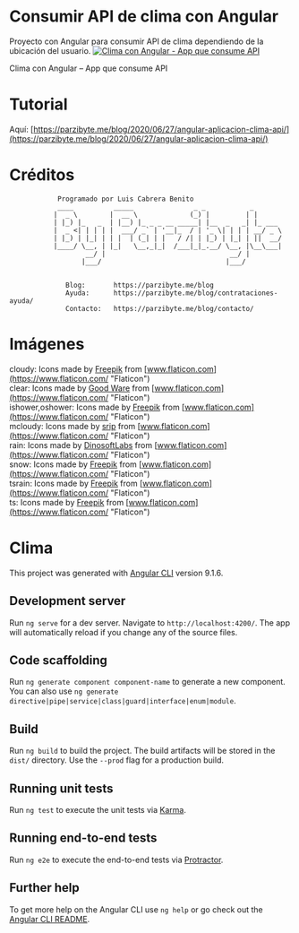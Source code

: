 # Consumir API de clima con Angular
 Proyecto con Angular para consumir API de clima dependiendo de la ubicación del usuario. 
[![Clima con Angular - App que consume API](https://parzibyte.me/blog/wp-content/uploads/2020/06/Clima-con-Angular-App-que-consume-API.png)](https://parzibyte.me/blog/wp-content/uploads/2020/06/Clima-con-Angular-App-que-consume-API.png)

Clima con Angular – App que consume API

# Tutorial
Aquí: [https://parzibyte.me/blog/2020/06/27/angular-aplicacion-clima-api/](https://parzibyte.me/blog/2020/06/27/angular-aplicacion-clima-api/)

# Créditos
```
            Programado por Luis Cabrera Benito 
            ____          _____               _ _           _       
           |  _ \        |  __ \             (_) |         | |      
           | |_) |_   _  | |__) |_ _ _ __ _____| |__  _   _| |_ ___ 
           |  _ <| | | | |  ___/ _` | '__|_  / | '_ \| | | | __/ _ \
           | |_) | |_| | | |  | (_| | |   / /| | |_) | |_| | ||  __/
           |____/ \__, | |_|   \__,_|_|  /___|_|_.__/ \__, |\__\___|
                   __/ |                               __/ |        
                  |___/                               |___/         
              
              
              Blog:       https://parzibyte.me/blog
              Ayuda:      https://parzibyte.me/blog/contrataciones-ayuda/
              Contacto:   https://parzibyte.me/blog/contacto/
```

# Imágenes

cloudy: Icons made by [Freepik](https://www.flaticon.com/authors/freepik "Freepik") from [www.flaticon.com](https://www.flaticon.com/ "Flaticon")  
clear: Icons made by [Good Ware](https://www.flaticon.com/authors/good-ware "Good Ware") from [www.flaticon.com](https://www.flaticon.com/ "Flaticon")  
ishower,oshower: Icons made by [Freepik](https://www.flaticon.com/authors/freepik "Freepik") from [www.flaticon.com](https://www.flaticon.com/ "Flaticon")  
mcloudy: Icons made by [srip](https://www.flaticon.com/authors/srip "srip") from [www.flaticon.com](https://www.flaticon.com/ "Flaticon")  
rain: Icons made by [DinosoftLabs](https://www.flaticon.com/authors/dinosoftlabs "DinosoftLabs") from [www.flaticon.com](https://www.flaticon.com/ "Flaticon")  
snow: Icons made by [Freepik](https://www.flaticon.com/authors/freepik "Freepik") from [www.flaticon.com](https://www.flaticon.com/ "Flaticon")  
tsrain: Icons made by [Freepik](https://www.flaticon.com/authors/freepik "Freepik") from [www.flaticon.com](https://www.flaticon.com/ "Flaticon")  
ts: Icons made by [Freepik](https://www.flaticon.com/authors/freepik "Freepik") from [www.flaticon.com](https://www.flaticon.com/ "Flaticon")

# Clima

This project was generated with [Angular CLI](https://github.com/angular/angular-cli) version 9.1.6.

## Development server

Run `ng serve` for a dev server. Navigate to `http://localhost:4200/`. The app will automatically reload if you change any of the source files.

## Code scaffolding

Run `ng generate component component-name` to generate a new component. You can also use `ng generate directive|pipe|service|class|guard|interface|enum|module`.

## Build

Run `ng build` to build the project. The build artifacts will be stored in the `dist/` directory. Use the `--prod` flag for a production build.

## Running unit tests

Run `ng test` to execute the unit tests via [Karma](https://karma-runner.github.io).

## Running end-to-end tests

Run `ng e2e` to execute the end-to-end tests via [Protractor](http://www.protractortest.org/).

## Further help

To get more help on the Angular CLI use `ng help` or go check out the [Angular CLI README](https://github.com/angular/angular-cli/blob/master/README.md).
